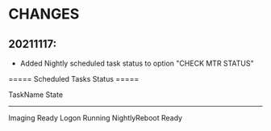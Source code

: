 # CHANGES

## 20211117:
- Added Nightly scheduled task status to option "CHECK MTR STATUS"

===== Scheduled Tasks Status =====

TaskName        State
--------        -----
Imaging         Ready
Logon         Running
NightlyReboot   Ready

##